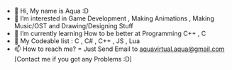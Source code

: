 - 👋 Hi, My name is Aqua :D
- 👀 I’m interested in Game Development , Making Animations , Making Music/OST and Drawing/Designing Stuff
- 🌱 I’m currently learning How to be better at Programming C++ , C
- 💞️ My Codeable list : C , C# , C++ , JS , Lua
- 📫 How to reach me? = Just Send Email to aquavirtual.aqua@gmail.com [Contact me if you got any Problems :D]

<!---
DeveloperAqua/DeveloperAqua is a ✨ special ✨ repository because its `Aboutme.md` (this file) appears on your GitHub profile.
You can click the Preview link to take a look at your changes.
--->
